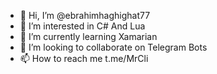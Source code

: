 - 👋 Hi, I’m @ebrahimhaghighat77
- 👀 I’m interested in C# And Lua
- 🌱 I’m currently learning Xamarian
- 💞️ I’m looking to collaborate on Telegram Bots
- 📫 How to reach me t.me/MrCli

<!---
ebrahimhaghighat77/ebrahimhaghighat77 is a ✨ special ✨ repository because its `README.md` (this file) appears on your GitHub profile.
You can click the Preview link to take a look at your changes.
--->
